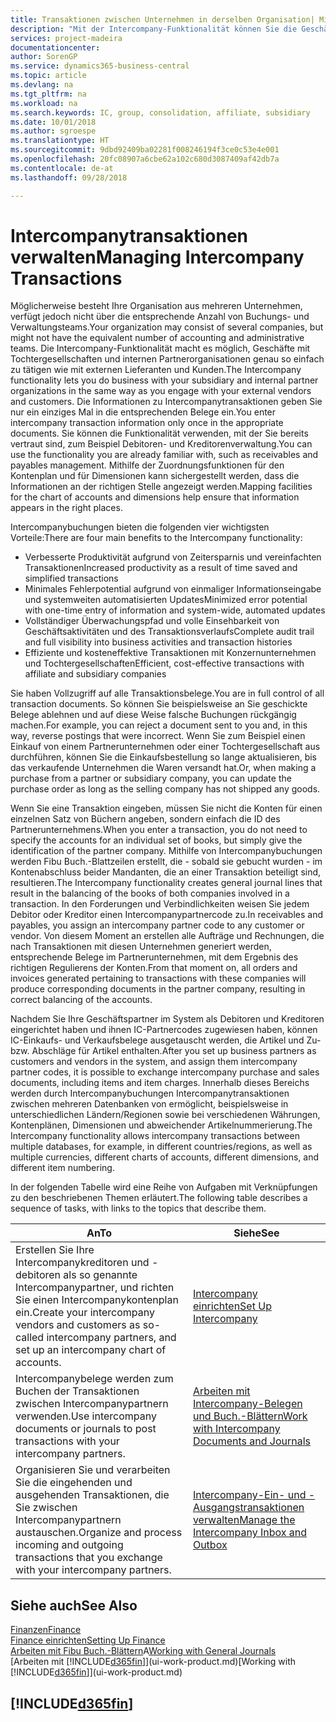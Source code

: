 ```yaml
---
title: Transaktionen zwischen Unternehmen in derselben Organisation| Microsoft Docs
description: "Mit der Intercompany-Funktionalität können Sie die Geschäftsvorgänge und - transaktionen zwischen Unternehmen innerhalb derselben Organisation vereinfachen."
services: project-madeira
documentationcenter: 
author: SorenGP
ms.service: dynamics365-business-central
ms.topic: article
ms.devlang: na
ms.tgt_pltfrm: na
ms.workload: na
ms.search.keywords: IC, group, consolidation, affiliate, subsidiary
ms.date: 10/01/2018
ms.author: sgroespe
ms.translationtype: HT
ms.sourcegitcommit: 9dbd92409ba02281f008246194f3ce0c53e4e001
ms.openlocfilehash: 20fc08907a6cbe62a102c680d3087409af42db7a
ms.contentlocale: de-at
ms.lasthandoff: 09/28/2018

---
```

# <a name="managing-intercompany-transactions"></a><span data-ttu-id="39d38-103">Intercompanytransaktionen verwalten</span><span class="sxs-lookup"><span data-stu-id="39d38-103">Managing Intercompany Transactions</span></span>
<span data-ttu-id="39d38-104">Möglicherweise besteht Ihre Organisation aus mehreren Unternehmen, verfügt jedoch nicht über die entsprechende Anzahl von Buchungs- und Verwaltungsteams.</span><span class="sxs-lookup"><span data-stu-id="39d38-104">Your organization may consist of several companies, but might not have the equivalent number of accounting and administrative teams.</span></span> <span data-ttu-id="39d38-105">Die Intercompany-Funktionalität macht es möglich, Geschäfte mit Tochtergesellschaften und internen Partnerorganisationen genau so einfach zu tätigen wie mit externen Lieferanten und Kunden.</span><span class="sxs-lookup"><span data-stu-id="39d38-105">The Intercompany functionality lets you do business with your subsidiary and internal partner organizations in the same way as you engage with your external vendors and customers.</span></span> <span data-ttu-id="39d38-106">Die Informationen zu Intercompanytransaktionen geben Sie nur ein einziges Mal in die entsprechenden Belege ein.</span><span class="sxs-lookup"><span data-stu-id="39d38-106">You enter intercompany transaction information only once in the appropriate documents.</span></span> <span data-ttu-id="39d38-107">Sie können die Funktionalität verwenden, mit der Sie bereits vertraut sind, zum Beispiel Debitoren- und Kreditorenverwaltung.</span><span class="sxs-lookup"><span data-stu-id="39d38-107">You can use the functionality you are already familiar with, such as receivables and payables management.</span></span> <span data-ttu-id="39d38-108">Mithilfe der Zuordnungsfunktionen für den Kontenplan und für Dimensionen kann sichergestellt werden, dass die Informationen an der richtigen Stelle angezeigt werden.</span><span class="sxs-lookup"><span data-stu-id="39d38-108">Mapping facilities for the chart of accounts and dimensions help ensure that information appears in the right places.</span></span>  

<span data-ttu-id="39d38-109">Intercompanybuchungen bieten die folgenden vier wichtigsten Vorteile:</span><span class="sxs-lookup"><span data-stu-id="39d38-109">There are four main benefits to the Intercompany functionality:</span></span>  

- <span data-ttu-id="39d38-110">Verbesserte Produktivität aufgrund von Zeitersparnis und vereinfachten Transaktionen</span><span class="sxs-lookup"><span data-stu-id="39d38-110">Increased productivity as a result of time saved and simplified transactions</span></span>  
- <span data-ttu-id="39d38-111">Minimales Fehlerpotential aufgrund von einmaliger Informationseingabe und systemweiten automatisierten Updates</span><span class="sxs-lookup"><span data-stu-id="39d38-111">Minimized error potential with one-time entry of information and system-wide, automated updates</span></span>  
- <span data-ttu-id="39d38-112">Vollständiger Überwachungspfad und volle Einsehbarkeit von Geschäftsaktivitäten und des Transaktionsverlaufs</span><span class="sxs-lookup"><span data-stu-id="39d38-112">Complete audit trail and full visibility into business activities and transaction histories</span></span>  
- <span data-ttu-id="39d38-113">Effiziente und kosteneffektive Transaktionen mit Konzernunternehmen und Tochtergesellschaften</span><span class="sxs-lookup"><span data-stu-id="39d38-113">Efficient, cost-effective transactions with affiliate and subsidiary companies</span></span>  

<span data-ttu-id="39d38-114">Sie haben Vollzugriff auf alle Transaktionsbelege.</span><span class="sxs-lookup"><span data-stu-id="39d38-114">You are in full control of all transaction documents.</span></span> <span data-ttu-id="39d38-115">So können Sie beispielsweise an Sie geschickte Belege ablehnen und auf diese Weise falsche Buchungen rückgängig machen.</span><span class="sxs-lookup"><span data-stu-id="39d38-115">For example, you can reject a document sent to you and, in this way, reverse postings that were incorrect.</span></span> <span data-ttu-id="39d38-116">Wenn Sie zum Beispiel einen Einkauf von einem Partnerunternehmen oder einer Tochtergesellschaft aus durchführen, können Sie die Einkaufsbestellung so lange aktualisieren, bis das verkaufende Unternehmen die Waren versandt hat.</span><span class="sxs-lookup"><span data-stu-id="39d38-116">Or, when making a purchase from a partner or subsidiary company, you can update the purchase order as long as the selling company has not shipped any goods.</span></span>  

<span data-ttu-id="39d38-117">Wenn Sie eine Transaktion eingeben, müssen Sie nicht die Konten für einen einzelnen Satz von Büchern angeben, sondern einfach die ID des Partnerunternehmens.</span><span class="sxs-lookup"><span data-stu-id="39d38-117">When you enter a transaction, you do not need to specify the accounts for an individual set of books, but simply give the identification of the partner company.</span></span> <span data-ttu-id="39d38-118">Mithilfe von Intercompanybuchungen werden Fibu Buch.-Blattzeilen erstellt, die - sobald sie gebucht wurden - im Kontenabschluss beider Mandanten, die an einer Transaktion beteiligt sind, resultieren.</span><span class="sxs-lookup"><span data-stu-id="39d38-118">The Intercompany functionality creates general journal lines that result in the balancing of the books of both companies involved in a transaction.</span></span> <span data-ttu-id="39d38-119">In den Forderungen und Verbindlichkeiten weisen Sie jedem Debitor oder Kreditor einen Intercompanypartnercode zu.</span><span class="sxs-lookup"><span data-stu-id="39d38-119">In receivables and payables, you assign an intercompany partner code to any customer or vendor.</span></span> <span data-ttu-id="39d38-120">Von diesem Moment an erstellen alle Aufträge und Rechnungen, die nach Transaktionen mit diesen Unternehmen generiert werden, entsprechende Belege im Partnerunternehmen, mit dem Ergebnis des richtigen Regulierens der Konten.</span><span class="sxs-lookup"><span data-stu-id="39d38-120">From that moment on, all orders and invoices generated pertaining to transactions with these companies will produce corresponding documents in the partner company, resulting in correct balancing of the accounts.</span></span>  

 <span data-ttu-id="39d38-121">Nachdem Sie Ihre Geschäftspartner im System als Debitoren und Kreditoren eingerichtet haben und ihnen IC-Partnercodes zugewiesen haben, können IC-Einkaufs- und Verkaufsbelege ausgetauscht werden, die Artikel und Zu- bzw. Abschläge für Artikel enthalten.</span><span class="sxs-lookup"><span data-stu-id="39d38-121">After you set up business partners as customers and vendors in the system, and assign them intercompany partner codes, it is possible to exchange intercompany purchase and sales documents, including items and item charges.</span></span> <span data-ttu-id="39d38-122">Innerhalb dieses Bereichs werden durch Intercompanybuchungen Intercompanytransaktionen zwischen mehreren Datenbanken von  ermöglicht, beispielsweise in unterschiedlichen Ländern/Regionen sowie bei verschiedenen Währungen, Kontenplänen, Dimensionen und abweichender Artikelnummerierung.</span><span class="sxs-lookup"><span data-stu-id="39d38-122">The Intercompany functionality allows intercompany transactions between multiple databases, for example, in different countries/regions, as well as multiple currencies, different charts of accounts, different dimensions, and different item numbering.</span></span>  

<span data-ttu-id="39d38-123">In der folgenden Tabelle wird eine Reihe von Aufgaben mit Verknüpfungen zu den beschriebenen Themen erläutert.</span><span class="sxs-lookup"><span data-stu-id="39d38-123">The following table describes a sequence of tasks, with links to the topics that describe them.</span></span>

 |<span data-ttu-id="39d38-124">An</span><span class="sxs-lookup"><span data-stu-id="39d38-124">To</span></span> |<span data-ttu-id="39d38-125">Siehe</span><span class="sxs-lookup"><span data-stu-id="39d38-125">See</span></span>|
 |---|---|
 |<span data-ttu-id="39d38-126">Erstellen Sie Ihre Intercompanykreditoren und -debitoren als so genannte Intercompanypartner, und richten Sie einen Intercompanykontenplan ein.</span><span class="sxs-lookup"><span data-stu-id="39d38-126">Create your intercompany vendors and customers as so-called intercompany partners, and set up an intercompany chart of accounts.</span></span>|[<span data-ttu-id="39d38-127">Intercompany einrichten</span><span class="sxs-lookup"><span data-stu-id="39d38-127">Set Up Intercompany</span></span>](intercompany-how-setup.md)|
 |<span data-ttu-id="39d38-128">Intercompanybelege werden zum Buchen der Transaktionen zwischen Intercompanypartnern verwenden.</span><span class="sxs-lookup"><span data-stu-id="39d38-128">Use intercompany documents or journals to post transactions with your intercompany partners.</span></span>|[<span data-ttu-id="39d38-129">Arbeiten mit Intercompany-Belegen und Buch.-Blättern</span><span class="sxs-lookup"><span data-stu-id="39d38-129">Work with Intercompany Documents and Journals</span></span>](intercompany-how-work-documents-journals.md)|
 |<span data-ttu-id="39d38-130">Organisieren Sie und verarbeiten Sie die eingehenden und ausgehenden Transaktionen, die Sie zwischen Intercompanypartnern austauschen.</span><span class="sxs-lookup"><span data-stu-id="39d38-130">Organize and process incoming and outgoing transactions that you exchange with your intercompany partners.</span></span>|[<span data-ttu-id="39d38-131">Intercompany-Ein- und -Ausgangstransaktionen verwalten</span><span class="sxs-lookup"><span data-stu-id="39d38-131">Manage the Intercompany Inbox and Outbox</span></span>](intercompany-how-manage-intercompany-inbox.md)|

## <a name="see-also"></a><span data-ttu-id="39d38-132">Siehe auch</span><span class="sxs-lookup"><span data-stu-id="39d38-132">See Also</span></span>
[<span data-ttu-id="39d38-133">Finanzen</span><span class="sxs-lookup"><span data-stu-id="39d38-133">Finance</span></span>](finance.md)  
[<span data-ttu-id="39d38-134">Finance einrichten</span><span class="sxs-lookup"><span data-stu-id="39d38-134">Setting Up Finance</span></span>](finance-setup-finance.md)  
<span data-ttu-id="39d38-135">[Arbeiten mit Fibu Buch.-Blättern](ui-work-general-journals.md)A</span><span class="sxs-lookup"><span data-stu-id="39d38-135">[Working with General Journals](ui-work-general-journals.md)</span></span>  
<span data-ttu-id="39d38-136">[Arbeiten mit [!INCLUDE[d365fin](includes/d365fin_md.md)]](ui-work-product.md)</span><span class="sxs-lookup"><span data-stu-id="39d38-136">[Working with [!INCLUDE[d365fin](includes/d365fin_md.md)]](ui-work-product.md)</span></span>

## [!INCLUDE[d365fin](includes/free_trial_md.md)]  
 

